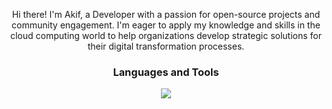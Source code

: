 <p align="center">Hi there! I'm Akif, a Developer with a passion for open-source projects and community engagement. I'm eager to apply my knowledge and skills in the cloud computing world to help organizations develop strategic solutions for their digital transformation processes.</p>



<h3 align="center">Languages and Tools</h3>
<p align="center">
    <img src="https://skillicons.dev/icons?i=html,css,bootstrap,tailwind,php,py,go,js,ts,nodejs,androidstudio,apple,react,redux,nextjs,aws,azure,bash,c,cs,cpp,cloudflare,css,materialui,styledcomponents,babel,webpack,mongodb,postgres,mysql,git,githubactions,gitlab,linux,postman&perline=14" />
 </p>

